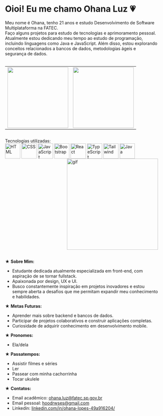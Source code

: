 

<h1>Oioi! Eu me chamo Ohana Luz 💗</h1>

<div class="intro">
  Meu nome é Ohana, tenho 21 anos e estudo Desenvolvimento de Software Multiplataforma na FATEC.  <br>
  Faço alguns projetos para estudo de tecnologias e aprimoramento pessoal. <br>
  Atualmente estou dedicando meu tempo ao estudo de programação, incluindo linguagens como Java e JavaScript. Além disso, estou explorando conceitos relacionados a bancos de dados, metodologias ágeis e segurança de dados.
</div>
 <br>

<table>
  <tr>
    <td>
      <a href="https://github.com/ohanaluz/ohanaluz">
        <img height=200 src="https://github-readme-stats.vercel.app/api?username=ohanaluz&theme=rose&show_icons=true&hide=contribs,prs&rank_icon=github" />
      </a>
    </td>
    <td>
      <a href="https://github.com/ohanaluz/ohanaluz">
        <img height=200 src="https://github-readme-stats.vercel.app/api/top-langs/?username=ohanaluz&layout=compact&langs_count=8&card_width=320&hide_progress=true&theme=rose" />
      </a>
    </td>
  </tr>
</table>

##
  <div style="display: inline-block;">
    Tecnologias utilizadas: <br>
    <img align="center" alt="HTML" height="50" src="https://cdn.jsdelivr.net/gh/devicons/devicon/icons/html5/html5-plain-wordmark.svg">
    <img align="center" alt="CSS" height="50" src="https://cdn.jsdelivr.net/gh/devicons/devicon/icons/css3/css3-plain-wordmark.svg">
    <img align="center" alt="JavaScript" height="50" src="https://cdn.jsdelivr.net/gh/devicons/devicon/icons/javascript/javascript-plain.svg">
    <img align="center" alt="Bootstrap" height="50" src="https://cdn.jsdelivr.net/gh/devicons/devicon/icons/bootstrap/bootstrap-plain-wordmark.svg">
    <img align="center" alt="React" height="50" src="https://cdn.jsdelivr.net/gh/devicons/devicon/icons/react/react-original-wordmark.svg" >
    <img align="center" alt="TypeScript" height="50" src="https://cdn.jsdelivr.net/gh/devicons/devicon@latest/icons/typescript/typescript-original.svg" >
    <img align="center" alt="Tailwind" height="50" src="https://cdn.jsdelivr.net/gh/devicons/devicon@latest/icons/tailwindcss/tailwindcss-original.svg" >
    <img align="center" alt="Java" height="50" src="https://cdn.jsdelivr.net/gh/devicons/devicon@latest/icons/java/java-original-wordmark.svg" >
    <img align ="right" alt ="gif" height ="300" src="https://media1.tenor.com/m/M3lexDdZRTEAAAAd/pixel-art.gif">
  </div>



##
★ **Sobre Mim:**
  - Estudante dedicada atualmente especializada em front-end, com aspiração de se tornar fullstack.
  - Apaixonada por design, UX e UI.
  - Busco constantemente inspiração em projetos inovadores e estou sempre aberta a desafios que me permitam expandir meu conhecimento e habilidades.

★ **Metas Futuras:**
  - Aprender mais sobre backend e bancos de dados.
  - Participar de projetos colaborativos e construir aplicações completas.
  - Curiosidade de adquirir conhecimento em desenvolvimento mobile.

★ **Pronomes:**
  - Ela/dela

★ **Passatempos:**
  - Assistir filmes e séries
  - Ler
  - Passear com minha cachorrinha
  - Tocar ukulele

★ **Contatos:**
  - Email acadêmico: [ohana.luz@fatec.sp.gov.br](mailto:ohana.luz@fatec.sp.gov.br)
  - Email pessoal: [hoodrwses@gmail.com](mailto:hoodrwses@gmail.com)
  - Linkedin: [linkedin.com/in/ohana-lopes-49a916204/](https://www.linkedin.com/in/ohana-lopes-49a916204/)<br>
  
